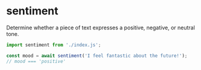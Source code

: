 # sentiment

Determine whether a piece of text expresses a positive, negative, or neutral tone.

```javascript
import sentiment from './index.js';

const mood = await sentiment('I feel fantastic about the future!');
// mood === 'positive'
```
